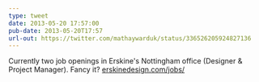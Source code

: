 ```yaml
---
type: tweet
date: 2013-05-20 17:57:00
pub-date: 2013-05-20T17:57
url-out: https://twitter.com/mathaywarduk/status/336526205924827136
---
```


Currently two job openings in Erskine's Nottingham office (Designer &amp; Project Manager). Fancy it? [erskinedesign.com/jobs/](http://erskinedesign.com/jobs/)